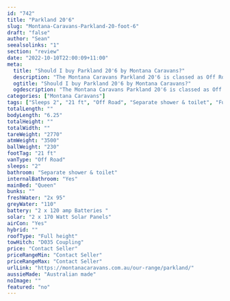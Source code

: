 ```yaml
---
id: "742"
title: "Parkland 20'6"
slug: "Montana-Caravans-Parkland-20-foot-6"
draft: "false"
author: "Sean"
seealsolinks: "1"
section: "review"
date: "2022-10-10T22:00:09+11:00"
meta:
  title: "Should I buy Parkland 20'6 by Montana Caravans?"
  description: "The Montana Caravans Parkland 20'6 is classed as Off Road, and sleeps 2 people. It is Australian made and comes in at 21 ft. It generally has Separate shower & toilet."
  ogtitle: "Should I buy Parkland 20'6 by Montana Caravans?"
  ogdescription: "The Montana Caravans Parkland 20'6 is classed as Off Road, and sleeps 2 people. It is Australian made and comes in at 21 ft. It generally has Separate shower & toilet."
categories: ["Montana Caravans"]
tags: ["Sleeps 2", "21 ft", "Off Road", "Separate shower & toilet", "Full height", "Price Unknown"]
totalLength: ""
bodyLength: "6.25"
totalHeight: ""
totalWidth: ""
tareWeight: "2770"
atmWeight: "3500"
ballWeight: "230"
footTag: "21 ft"
vanType: "Off Road"
sleeps: "2"
bathroom: "Separate shower & toilet"
internalBathroom: "Yes"
mainBed: "Queen"
bunks: ""
freshWater: "2x 95"
greyWater: "110"
battery: "2 x 120 amp Batteries "
solar: "2 x 170 Watt Solar Panels"
airCon: "Yes"
hybrid: ""
roofType: "Full height"
towHitch: "D035 Coupling"
price: "Contact Seller"
priceRangeMin: "Contact Seller"
priceRangeMax: "Contact Seller"
urlLink: "https://montanacaravans.com.au/our-range/parkland/"
aussieMade: "Australian made"
noImage: ""
featured: "no"
---
```

